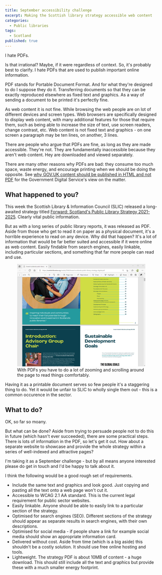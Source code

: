 ```yaml
---
title: September accessibility challenge
excerpt: Making the Scottish library strategy accessible web content
categories:
  - Public libraries
tags:
  - Scotland
published: true
---
```


I hate PDFs. 

Is that irrational? Maybe, if it were regardless of context. So, it's probably best to clarify. I hate PDFs that are used to publish important online information.

PDF stands for Portable Document Format. And for what they're designed to do I suppose they do it. Transferring documents so that they can be exactly reproduced elsewhere as fixed text and graphics. As a way of sending a document to be printed it's perfectly fine.

As web content it is not fine. While browsing the web people are on lot of different devices and screen types. Web browsers are specifically designed to display web content, with many additional features for those that require them, such as being able to increase the size of text, use screen readers, change contrast, etc. Web content is not fixed text and graphics - on one screen a paragraph may be ten lines, on another, 3 lines.

There are people who argue that PDFs are fine, as long as they are made accessible. They're not. They are fundamentally inaccessible because they aren't web content. Hey are downloaded and viewed separately.

There are many other reasons why PDFs are bad: they consume too much space, waste energy, and encourage printing when we should be doing the opposite. See [why GOV.UK content should be published in HTML and not PDF](https://gds.blog.gov.uk/2018/07/16/why-gov-uk-content-should-be-published-in-html-and-not-pdf/) for the Government Digital Service's view on the matter.

## What happened to you?

This week the Scottish Library & Information Council (SLIC) released a long-awaited strategy titled [Forward: Scotland's Public Library Strategy 2021-2025](https://scottishlibraries.org/advice-guidance/national-strategies/forward-scotlands-public-library-strategy/). Clearly vital public information.

But as with a long series of public library reports, it was released as PDF. Aside from those who get to read it on paper as a physical document, it's a horrible experience to read on any device. Why did that happen? It's a lot of information that would be far better suited and accessible if it were online as web content. Easily findable from search engines, easily linkable, including particular sections, and something that far more people can read and use.

<figure>
  <img src="https://raw.githubusercontent.com/LibrariesHacked/librarieshacked.github.io/master/images/2021-08-25-accessibility-challenge.png" alt="A screenshot of part of Scotland's Public Library Strategy 2021-2025 PDF. It shows a desktop view where there are two pages displayed next to each other and where it is obvious that users would often need to zoom in and out of individual sections"/>
  <figcaption>With PDFs you have to do a lot of zooming and scrolling around the page to read things comfortably.</figcaption>
</figure>

Having it as a printable document serves so few people it's a staggering thing to do. Yet it would be unfair to SLIC to wholly single them out - this is a common occurence in the sector.

## What to do?

OK, so far so moany.

But what can be done? Aside from trying to persuade people not to do this in future (which hasn't ever succeeded), there are some practical steps. There is lots of information in the PDF, so let's get it out. How about a separate website to showcase and provide the whole strategy within a series of well-indexed and attractive pages?

I'm taking it as a September challenge - but by all means anyone interested please do get in touch and I'd be happy to talk about it.

I think the following would be a good rough set of requirements.

* Include the same text and graphics and look good. Just copying and pasting all the text onto a web page won't cut it.
* Accessible to WCAG 2.1 AA standard. This is the current legal requirement for public sector websites.
* Easily linkable. Anyone should be able to easily link to a particular section of the strategy.
* Optimised for search engines (SEO). Different sections of the strategy should appear as separate results in search engines, with their own descriptions.
* Optimised for social media - if people share a link for example social media should show an appropriate information card.
* Delivered without cost. Aside from time (which is a big aside) this shouldn't be a costly solution. It should use free online hosting and tools.
* Lightweight. The strategy PDF is about 10MB of content - a huge download. This should still include all the text and graphics but provide these with a much smaller energy footprint.

